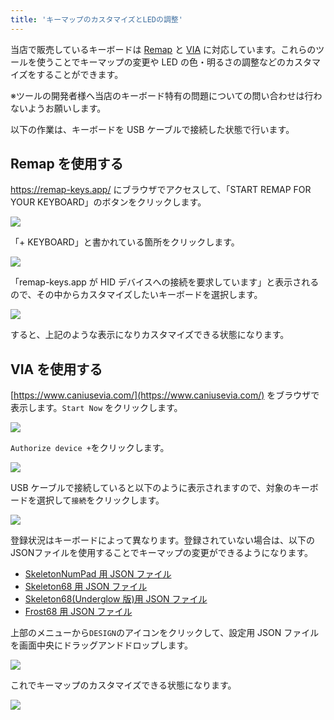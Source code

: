 ```yaml
---
title: 'キーマップのカスタマイズとLEDの調整'
---
```


当店で販売しているキーボードは [Remap](https://remap-keys.app/) と [VIA](https://www.caniusevia.com/) に対応しています。これらのツールを使うことでキーマップの変更や LED の色・明るさの調整などのカスタマイズをすることができます。

※ツールの開発者様へ当店のキーボード特有の問題についての問い合わせは行わないようお願いします。

以下の作業は、キーボードを USB ケーブルで接続した状態で行います。

## Remap を使用する

https://remap-keys.app/ にブラウザでアクセスして、「START REMAP FOR YOUR KEYBOARD」のボタンをクリックします。

<img src="/assets/km/remap01.webp">

「+ KEYBOARD」と書かれている箇所をクリックします。

<img src="/assets/km/remap02.webp">

「remap-keys.app が HID デバイスへの接続を要求しています」と表示されるので、その中からカスタマイズしたいキーボードを選択します。

<img src="/assets/km/remap03.webp">

すると、上記のような表示になりカスタマイズできる状態になります。


## VIA を使用する


[https://www.caniusevia.com/](https://www.caniusevia.com/) をブラウザで表示します。`Start Now` をクリックします。

<img src="/assets/f68/via01.jpg">

`Authorize device +`をクリックします。

<img src="/assets/f68/via02.jpg">

USB ケーブルで接続していると以下のように表示されますので、対象のキーボードを選択して`接続`をクリックします。

<img src="/assets/f68/via03.jpg">


登録状況はキーボードによって異なります。登録されていない場合は、以下のJSONファイルを使用することでキーマップの変更ができるようになります。

- [SkeletonNumPad 用 JSON ファイル](https://drive.google.com/file/d/1pQhZULNao3KCcN_z6ZrD_KbMdGfBT2Vr/view?usp=sharing)
- [Skeleton68 用 JSON ファイル](https://drive.google.com/file/d/11CGPhgNs7ZOR09w9KxDP_yWmUknH1Uiy/view?usp=sharing)
- [Skeleton68(Underglow 版)用 JSON ファイル](https://drive.google.com/file/d/1PmrUfNR0czD-O7-eFb9FS45spAAfreRE/view?usp=sharing)
- [Frost68 用 JSON ファイル](https://drive.google.com/file/d/1xRvklHlTBu-B7jlhAMFc_c9hrNAf6gyK/view?usp=sharing)

上部のメニューから`DESIGN`のアイコンをクリックして、設定用 JSON ファイルを画面中央にドラッグアンドドロップします。

<img src="/assets/f68/via05.jpg">

これでキーマップのカスタマイズできる状態になります。

<img src="/assets/f68/via04.jpg">

